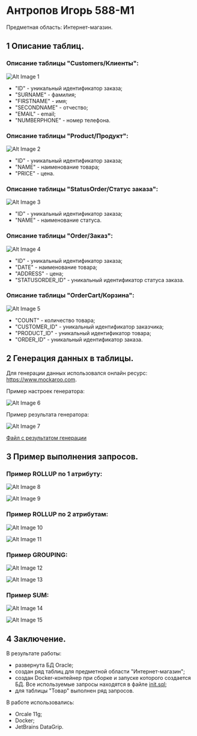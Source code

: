 # Антропов Игорь 588-М1
Предметная область: Интернет-магазин.

## 1 Описание таблиц.

### Описание таблицы "Customers/Клиенты":

![Alt Image 1](https://github.com/IgorAntropov/OnlineStoreDB/raw/dev/media/TableCustomers.png)

* "ID" - уникальный идентификатор заказа;
* "SURNAME" - фамилия;
* "FIRSTNAME" - имя;
* "SECONDNAME" - отчество;
* "EMAIL" - email;
* "NUMBERPHONE" - номер телефона.

### Описание таблицы "Product/Продукт":

![Alt Image 2](https://github.com/IgorAntropov/OnlineStoreDB/raw/dev/media/TableProduct.png)

* "ID" - уникальный идентификатор заказа;
* "NAME" - наименование товара;
* "PRICE" - цена.

### Описание таблицы "StatusOrder/Статус заказа":

![Alt Image 3](https://github.com/IgorAntropov/OnlineStoreDB/raw/dev/media/TableStatusOrder.png)

* "ID" - уникальный идентификатор заказа;
* "NAME" - наименование статуса.

### Описание таблицы "Order/Заказ":

![Alt Image 4](https://github.com/IgorAntropov/OnlineStoreDB/raw/dev/media/TableOrder.png)

* "ID" - уникальный идентификатор заказа;
* "DATE" - наименование товара;
* "ADDRESS" - цена;
* "STATUSORDER_ID" - уникальный идентификатор статуса заказа.

### Описание таблицы "OrderCart/Корзина": 

![Alt Image 5](https://github.com/IgorAntropov/OnlineStoreDB/raw/dev/media/TableOrderCart.png)

* "COUNT" - количество товара;
* "CUSTOMER_ID" - уникальный идентификатор заказчика;
* "PRODUCT_ID" - уникальный идентификатор товара;
* "ORDER_ID" - уникальный идентификатор заказа.

## 2 Генерация данных в таблицы.

Для генерации данных использовался онлайн ресурс: https://www.mockaroo.com.

Пример настроек генератора:

![Alt Image 6](https://github.com/IgorAntropov/OnlineStoreDB/raw/dev/media/ExampleRandom.png)

Пример результата генератора:

![Alt Image 7](https://github.com/IgorAntropov/OnlineStoreDB/raw/dev/media/ExampleRandomResult.png)

[Файл с результатом генерации](https://github.com/IgorAntropov/OnlineStoreDB/raw/dev/media/PRODUCT.xlsx)

## 3 Пример выполнения запросов.

### Пример ROLLUP по 1 атрибуту:

![Alt Image 8](https://github.com/IgorAntropov/OnlineStoreDB/raw/dev/media/RollupProduct.png)

![Alt Image 9](https://github.com/IgorAntropov/OnlineStoreDB/raw/dev/media/RollupProduct1.png)

### Пример ROLLUP по 2 атрибутам:

![Alt Image 10](https://github.com/IgorAntropov/OnlineStoreDB/raw/dev/media/RollupProduct2.png)

![Alt Image 11](https://github.com/IgorAntropov/OnlineStoreDB/raw/dev/media/RollupProduct22.png)

### Пример GROUPING:

![Alt Image 12](https://github.com/IgorAntropov/OnlineStoreDB/raw/dev/media/GroupingProduct.png)

![Alt Image 13](https://github.com/IgorAntropov/OnlineStoreDB/raw/dev/media/GroupingProduct.1.png)

### Пример SUM:

![Alt Image 14](https://github.com/IgorAntropov/OnlineStoreDB/raw/dev/media/SumProduct.png)

![Alt Image 15](https://github.com/IgorAntropov/OnlineStoreDB/raw/dev/media/SumProduct.png1.png.png.png)

## 4 Заключение.

В результате работы:
* развернута БД Oracle;
* создан ряд таблиц для предметной области "Интернет-магазин";
* создан Docker-контейнер при сборке и запуске которого создается БД. Все используемые запросы находятся в файле [init.sql](https://github.com/IgorAntropov/OnlineStoreDB/blob/master/init.sql);
* для таблицы "Товар" выполнен ряд запросов.

В работе использовались:
* Orcale 11g;
* Docker;
* JetBrains DataGrip.
